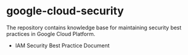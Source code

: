 # google-cloud-security
The repository contains knowledge base for maintaining security best practices in Google Cloud Platform.

- IAM Security Best Practice Document
